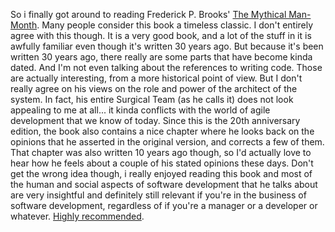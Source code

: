 So i finally got around to reading Frederick P. Brooks' <a href="http://www.amazon.com/Mythical-Man-Month-Software-Engineering-Anniversary/dp/0201835959/ref=pd_bbs_sr_1?ie=UTF8&amp;s=books&amp;qid=1203532526&amp;sr=8-1">The Mythical Man-Month</a>. Many people consider this book a timeless classic. I don't entirely agree with this though. It is a very good book, and a lot of the stuff in it is awfully familiar even though it's written 30 years ago. But because it's been written 30 years ago, there really are some parts that have become kinda dated. And I'm not even talking about the references to writing code. Those are actually interesting, from a more historical point of view. But I don't really agree on his views on the role and power of the architect of the system. In fact, his entire Surgical Team (as he calls it) does not look appealing to me at all... it kinda conflicts with the world of agile development that we know of today. Since this is the 20th anniversary edition, the book also contains a nice chapter where he looks back on the opinions that he asserted in the original version, and corrects a few of them. That chapter was also written 10 years ago though, so I'd actually love to hear how he feels about a couple of his stated opinions these days. Don't get the wrong idea though, i really enjoyed reading this book and most of the human and social aspects of software development that he talks about are very insightful and definitely still relevant if you're in the business of software development, regardless of if you're a manager or a developer or whatever. <a href="/blog/recommended-books/">Highly recommended</a>.